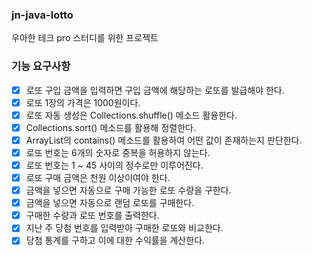 ### jn-java-lotto
우아한 테크 pro 스터디를 위한 프로젝트

### 기능 요구사항
- [x] 로또 구입 금액을 입력하면 구입 금액에 해당하는 로또를 발급해야 한다. 
- [x] 로또 1장의 가격은 1000원이다. 
- [x] 로또 자동 생성은 Collections.shuffle() 메소드 활용한다.
- [x] Collections.sort() 메소드를 활용해 정렬한다.
- [x] ArrayList의 contains() 메소드를 활용하여 어떤 값이 존재하는지 판단한다.
- [x] 로또 번호는 6개의 숫자로 중복을 허용하지 않는다.
- [x] 로또 번호는 1 ~ 45 사이의 정수로만 이루어진다. 
- [x] 로또 구매 금액은 천원 이상이여야 한다.
- [x] 금액을 넣으면 자동으로 구매 가능한 로또 수량을 구한다.
- [x] 금액을 넣으면 자동으로 랜덤 로또를 구매한다.
- [x] 구매한 수량과 로또 번호를 출력한다.
- [x] 지난 주 당첨 번호를 입력받아 구매한 로또와 비교한다.
- [x] 당첨 통계를 구하고 이에 대한 수익률을 계산한다.
